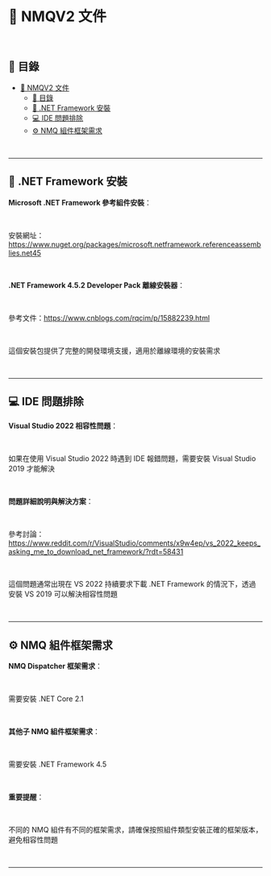 # 🔄 NMQV2 文件

<br>

## 📖 目錄

- [🔄 NMQV2 文件](#-nmqv2-文件)
  - [📖 目錄](#-目錄)
  - [🔧 .NET Framework 安裝](#-net-framework-安裝)
  - [💻 IDE 問題排除](#-ide-問題排除)
  - [⚙️ NMQ 組件框架需求](#️-nmq-組件框架需求)

<br>

---

## 🔧 .NET Framework 安裝

**Microsoft .NET Framework 參考組件安裝**：

<br>

安裝網址：https://www.nuget.org/packages/microsoft.netframework.referenceassemblies.net45

<br>

**.NET Framework 4.5.2 Developer Pack 離線安裝器**：

<br>

參考文件：https://www.cnblogs.com/rqcim/p/15882239.html

<br>

這個安裝包提供了完整的開發環境支援，適用於離線環境的安裝需求

<br>

---

## 💻 IDE 問題排除

**Visual Studio 2022 相容性問題**：

<br>

如果在使用 Visual Studio 2022 時遇到 IDE 報錯問題，需要安裝 Visual Studio 2019 才能解決

<br>

**問題詳細說明與解決方案**：

<br>

參考討論：https://www.reddit.com/r/VisualStudio/comments/x9w4ep/vs_2022_keeps_asking_me_to_download_net_framework/?rdt=58431

<br>

這個問題通常出現在 VS 2022 持續要求下載 .NET Framework 的情況下，透過安裝 VS 2019 可以解決相容性問題

<br>

---

## ⚙️ NMQ 組件框架需求

**NMQ Dispatcher 框架需求**：

<br>

需要安裝 .NET Core 2.1

<br>

**其他子 NMQ 組件框架需求**：

<br>

需要安裝 .NET Framework 4.5

<br>

**重要提醒**：

<br>

不同的 NMQ 組件有不同的框架需求，請確保按照組件類型安裝正確的框架版本，避免相容性問題

<br>

---